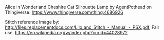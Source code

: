 Alice in Wonderland Cheshire Cat Silhouette Lamp by AgentPothead on Thingiverse: https://www.thingiverse.com/thing:4686926

Stitch reference image by: http://files.replacementdocs.com/Lilo_and_Stitch_-_Manual_-_PSX.pdf, Fair use, https://en.wikipedia.org/w/index.php?curid=44028972
